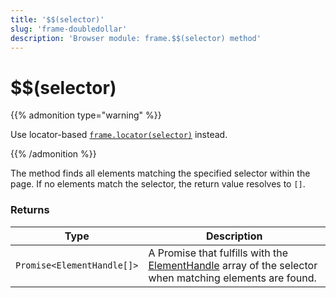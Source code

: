```yaml
---
title: '$$(selector)'
slug: 'frame-doubledollar'
description: 'Browser module: frame.$$(selector) method'
---
```


# $$(selector)

{{% admonition type="warning" %}}

Use locator-based [`frame.locator(selector)`](https://grafana.com/docs/k6/<K6_VERSION>/javascript-api/k6-browser/frame/locator/) instead.

{{% /admonition %}}

The method finds all elements matching the specified selector within the page. If no elements match the selector, the return value resolves to `[]`.

### Returns

| Type                       | Description                                                                                                                                                                                              |
| -------------------------- | -------------------------------------------------------------------------------------------------------------------------------------------------------------------------------------------------------- |
| `Promise<ElementHandle[]>` | A Promise that fulfills with the [ElementHandle](https://grafana.com/docs/k6/<K6_VERSION>/javascript-api/k6-browser/elementhandle/) array of the selector when matching elements are found. |
